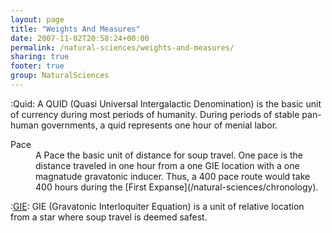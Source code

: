 ```yaml
---
layout: page
title: "Weights And Measures"
date: 2007-11-02T20:58:24+00:00
permalink: /natural-sciences/weights-and-measures/
sharing: true
footer: true
group: NaturalSciences
---
```


:Quid: A QUID (Quasi Universal Intergalactic Denomination) is the basic unit of currency during most periods of humanity. During periods of stable pan-human governments, a quid represents one hour of menial labor.


<dl><dt>Pace</dt><dd> A Pace the basic unit of distance for soup travel. One pace is the distance traveled in one hour from a one GIE location with a one magnatude gravatonic inducer. Thus, a 400 pace route would take 400 hours during the [First Expanse](/natural-sciences/chronology).</dd>
</dl>

:[GIE](/natural-sciences/gravatonic-interloquiter-equation): GIE (Gravatonic Interloquiter Equation) is a unit of relative location from a star where soup travel is deemed safest.
